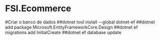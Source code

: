 # FSI.Ecommerce

#Criar o banco de dados
##dotnet tool install --global dotnet-ef
##dotnet add package Microsoft.EntityFrameworkCore.Design
##dotnet ef migrations add InitialCreate
##dotnet ef database update
